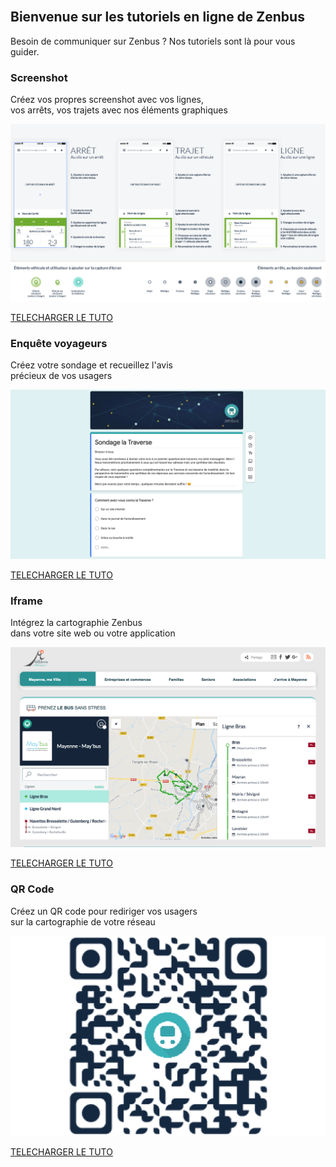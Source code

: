 <article class="article center-align">
	<br>
	<h2>Bienvenue sur les tutoriels en ligne de Zenbus</h2>
	<p class="center-align" >Besoin de communiquer sur Zenbus ?
	Nos tutoriels sont là pour vous guider.</p>
	<div class="row">
		<div class="col s12 m12 l6">
			<h3>Screenshot</h3>
			<p class="center-align">Créez vos propres screenshot avec vos lignes, <br>vos arrêts, vos trajets avec nos éléments graphiques</p>
			<img class="responsive-img materialboxed" src="/images/SCREENSHOT.png">
			<a href="https://storage.googleapis.com/zoomzoomzenlive.appspot.com/Tuto_capturedecran.ai" download><p class="center-align">TELECHARGER LE TUTO</p></a>
		</div>
		<div class="col s12 m12 l6">
			<h3>Enquête voyageurs</h3>
			<p class="center-align">Créez votre sondage et recueillez l'avis <br>précieux de vos usagers</p>
			<img class="responsive-img materialboxed" src="/images/ENQUETE%20VOYAGEUR.png">
			<a  href="https://storage.googleapis.com/zoomzoomzenlive.appspot.com/Tuto_sondage.pdf" download><p class="center-align">TELECHARGER LE TUTO</p></a>
		</div>
	</div>
	<div class="row">
		<div class="col s12 m12 l6">
			<h3>Iframe</h3>
			<p class="center-align">Intégrez la cartographie Zenbus <br> dans votre site web ou votre application</p>
			<div><img class="responsive-img materialboxed" src="/images/IFRAME.png"></div>
			<a href="https://storage.googleapis.com/zoomzoomzenlive.appspot.com/Tuto_iframe.pdf" download><p class="center-align">TELECHARGER LE TUTO</p></a>
		</div>
		<div class="col s12 m12 l6">
			<h3>QR Code</h3>
			<p class="center-align">Créez un QR code pour rediriger vos usagers <br> sur la cartographie de votre réseau</p>
			<img class="responsive-img" src="/images/QR%20CODE.png">
			<a href="https://storage.googleapis.com/zoomzoomzenlive.appspot.com/Tuto_QRcode.pdf" download><p class="center-align">TELECHARGER LE TUTO</p></a>
		</div>
	</div>
</article>